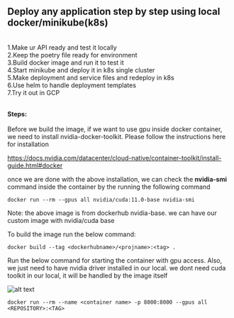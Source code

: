 ## Deploy any application step by step using local docker/minikube(k8s)

<br>
1.Make ur API ready and test it locally </br> 
2.Keep the poetry file ready for environment </br> 
3.Build docker image and run it to test it </br> 
4.Start minikube and deploy it in k8s single cluster </br> 
5.Make deployment and service files and redeploy in k8s </br> 
6.Use helm to handle deployment templates </br> 
7.Try it out in GCP </br> 
</br>

<b>Steps:</b></br></br>
Before we build the image, if we want to use gpu inside docker container, we need to install nvidia-docker-toolkit. Please follow the instructions here for installation</br>

https://docs.nvidia.com/datacenter/cloud-native/container-toolkit/install-guide.html#docker
</br>

once we are done with the above installation, we can check the __nvidia-smi__ command inside the container by the running the following command

```
docker run --rm --gpus all nvidia/cuda:11.0-base nvidia-smi
```

Note: the above image is from dockerhub nvidia-base. we can have our custom image with nvidia/cuda base


To build the image run the below command:
``` 
docker build --tag <dockerhubname>/<projname>:<tag> .
```

Run the below command for starting the container with gpu access. Also, we just need to have nvidia driver installed in our local. we dont need cuda toolkit in our local, it will be handled by the image itself


<img src="https://cloud.githubusercontent.com/assets/3028125/12213714/5b208976-b632-11e5-8406-38d379ec46aa.png" alt="alt text" title="image Title" />



```
docker run --rm --name <container name> -p 8000:8000 --gpus all <REPOSITORY>:<TAG>
```

